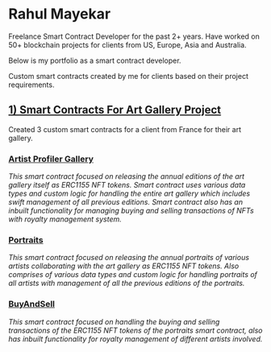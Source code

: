 # Rahul Mayekar
Freelance Smart Contract Developer for the past 2+ years. Have worked on 50+ blockchain projects for clients from US, Europe, Asia and Australia.

Below is my portfolio as a smart contract developer.

Custom smart contracts created by me for clients based on their project requirements.

## [1) Smart Contracts For Art Gallery Project](https://github.com/CrazzyPhoton/SmartContractProjects/tree/main/Smart%20Contracts%20For%20Art%20Gallery%20Project)
Created 3 custom smart contracts for a client from France for their art gallery.

### [Artist Profiler Gallery](https://github.com/CrazzyPhoton/SmartContractProjects/blob/main/Smart%20Contracts%20For%20Art%20Gallery%20Project/Artist%20Profiler%20Gallery.sol)
*This smart contract focused on releasing the annual editions of the art gallery itself as ERC1155 NFT tokens. Smart contract uses various data types and custom logic for handling the entire art gallery which includes swift management of all previous editions. Smart contract also has an inbuilt functionality for managing buying and selling transactions of NFTs with royalty management system.*

### [Portraits](https://github.com/CrazzyPhoton/SmartContractProjects/blob/main/Smart%20Contracts%20For%20Art%20Gallery%20Project/Portraits.sol)
*This smart contract focused on releasing the annual portraits of various artists collaborating with the art gallery as ERC1155 NFT tokens. Also comprises of various data types and custom logic for handling portraits of all artists with management of all the previous editions of the portraits.*

### [BuyAndSell](https://github.com/CrazzyPhoton/SmartContractProjects/blob/main/Smart%20Contracts%20For%20Art%20Gallery%20Project/BuyAndSell.sol)
*This smart contract focused on handling the buying and selling transactions of the ERC1155 NFT tokens of the portraits smart contract, also has inbuilt functionality for royalty management of different artists involved.*
